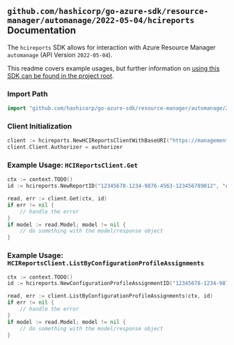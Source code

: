 
## `github.com/hashicorp/go-azure-sdk/resource-manager/automanage/2022-05-04/hcireports` Documentation

The `hcireports` SDK allows for interaction with Azure Resource Manager `automanage` (API Version `2022-05-04`).

This readme covers example usages, but further information on [using this SDK can be found in the project root](https://github.com/hashicorp/go-azure-sdk/tree/main/docs).

### Import Path

```go
import "github.com/hashicorp/go-azure-sdk/resource-manager/automanage/2022-05-04/hcireports"
```


### Client Initialization

```go
client := hcireports.NewHCIReportsClientWithBaseURI("https://management.azure.com")
client.Client.Authorizer = authorizer
```


### Example Usage: `HCIReportsClient.Get`

```go
ctx := context.TODO()
id := hcireports.NewReportID("12345678-1234-9876-4563-123456789012", "example-resource-group", "clusterName", "configurationProfileAssignmentName", "reportName")

read, err := client.Get(ctx, id)
if err != nil {
	// handle the error
}
if model := read.Model; model != nil {
	// do something with the model/response object
}
```


### Example Usage: `HCIReportsClient.ListByConfigurationProfileAssignments`

```go
ctx := context.TODO()
id := hcireports.NewConfigurationProfileAssignmentID("12345678-1234-9876-4563-123456789012", "example-resource-group", "clusterName", "configurationProfileAssignmentName")

read, err := client.ListByConfigurationProfileAssignments(ctx, id)
if err != nil {
	// handle the error
}
if model := read.Model; model != nil {
	// do something with the model/response object
}
```
